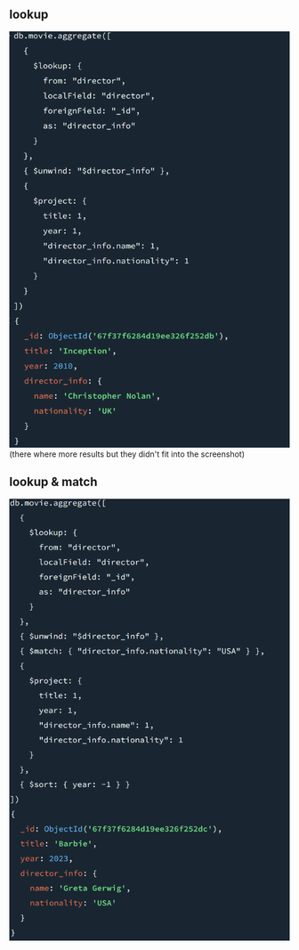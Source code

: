 ## lookup
![image](./img/lookup.png)
(there where more results but they didn't fit into the screenshot)

## lookup & match
![image](./img/lookupmatch2.png)
